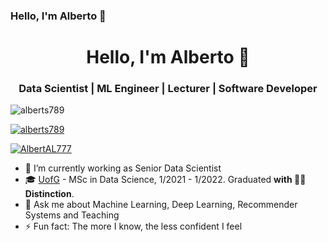 ### Hello, I'm Alberto 👋

<h1 align="center">Hello, I'm Alberto 👋</h1>
<h3 align="center">Data Scientist | ML Engineer | Lecturer | Software Developer</h3>

<p align="left"> <img src="https://komarev.com/ghpvc/?username=alberts789&label=Profile%20views&color=0e75b6&style=flat" alt="alberts789" /> </p>

<p align="left"> <a href="https://github.com/ryo-ma/github-profile-trophy"><img src="https://github-profile-trophy.vercel.app/?username=alberts789" alt="alberts789" /></a> </p>

<p align="left"> <a href="https://twitter.com/AlbertAL777" target="blank"><img src="https://img.shields.io/twitter/follow/hammad_khan23?logo=twitter&style=for-the-badge" alt="AlbertAL777" /></a> </p>


- 🔭 I’m currently working as Senior Data Scientist
- 🎓 [UofG](https://www.gla.ac.uk/) - MSc in Data Science, 1/2021 - 1/2022. Graduated **with 👨‍🎓 Distinction**.
- 💬 Ask me about Machine Learning, Deep Learning, Recommender Systems and Teaching
- ⚡ Fun fact: The more I know, the less confident I feel

<!--
**AlbertS789/alberts789** is a ✨ _special_ ✨ repository because its `README.md` (this file) appears on your GitHub profile.

Here are some ideas to get you started:

- 🔭 I’m currently working on ...
- 🌱 I’m currently learning ...
- 👯 I’m looking to collaborate on ...
- 🤔 I’m looking for help with ...
- 💬 Ask me about ...
- 📫 How to reach me: ...
- 😄 Pronouns: ...
- ⚡ Fun fact: ...
-->
